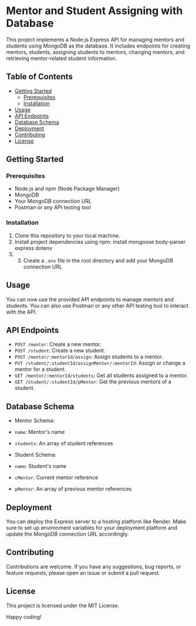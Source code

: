 # Mentor and Student Assigning with Database

This project implements a Node.js Express API for managing mentors and students using MongoDB as the database. It includes endpoints for creating mentors, students, assigning students to mentors, changing mentors, and retrieving mentor-related student information.

## Table of Contents
- [Getting Started](#getting-started)
  - [Prerequisites](#prerequisites)
  - [Installation](#installation)
- [Usage](#usage)
- [API Endpoints](#api-endpoints)
- [Database Schema](#database-schema)
- [Deployment](#deployment)
- [Contributing](#contributing)
- [License](#license)

## Getting Started

### Prerequisites
- Node.js and npm (Node Package Manager)
- MongoDB
- Your MongoDB connection URL
- Postman or any API testing tool

### Installation
1. Clone this repository to your local machine.
2. Install project dependencies using npm: install mongoose body-parser express dotenv
3. 3. Create a `.env` file in the root directory and add your MongoDB connection URL

## Usage
You can now use the provided API endpoints to manage mentors and students. You can also use Postman or any other API testing tool to interact with the API.

## API Endpoints
- `POST /mentor`: Create a new mentor.
- `POST /student`: Create a new student.
- `POST /mentor/:mentorId/assign`: Assign students to a mentor.
- `PUT /student/:studentId/assignMentor/:mentorId`: Assign or change a mentor for a student.
- `GET /mentor/:mentorId/students`: Get all students assigned to a mentor.
- `GET /student/:studentId/pMentor`: Get the previous mentors of a student.

## Database Schema
- Mentor Schema:
- `name`: Mentor's name
- `students`: An array of student references

- Student Schema:
- `name`: Student's name
- `cMentor`: Current mentor reference
- `pMentor`: An array of previous mentor references

## Deployment
You can deploy the Express server to a hosting platform like Render. Make sure to set up environment variables for your deployment platform and update the MongoDB connection URL accordingly.

## Contributing
Contributions are welcome. If you have any suggestions, bug reports, or feature requests, please open an issue or submit a pull request.

## License
This project is licensed under the MIT License. 

Happy coding!

